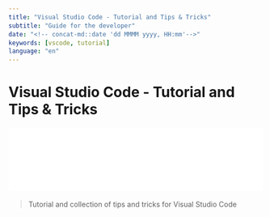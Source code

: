 ```yaml
---
title: "Visual Studio Code - Tutorial and Tips & Tricks"
subtitle: "Guide for the developer"
date: "<!-- concat-md::date 'dd MMMM yyyy, HH:mm'-->"
keywords: [vscode, tutorial]
language: "en"
---
```

<!-- markdownlint-disable MD033 MD041 -->

# Visual Studio Code - Tutorial and Tips & Tricks

![Banner](./banner.svg)

> Tutorial and collection of tips and tricks for Visual Studio Code

<!-- concat-md::toc -->
